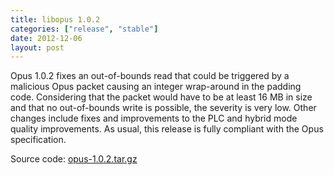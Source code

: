 ```yaml
---
title: libopus 1.0.2
categories: ["release", "stable"]
date: 2012-12-06
layout: post
---
```


Opus 1.0.2 fixes an out-of-bounds read that could be triggered by a malicious Opus packet causing an
integer wrap-around in the padding code. Considering that the packet would have to be at least 16 MB
in size and that no out-of-bounds write is possible, the severity is very low. Other changes include
fixes and improvements to the PLC and hybrid mode quality improvements. As usual, this release is
fully compliant with the Opus specification.

Source code: [opus-1.0.2.tar.gz](http://downloads.xiph.org/releases/opus/opus-1.0.2.tar.gz)
